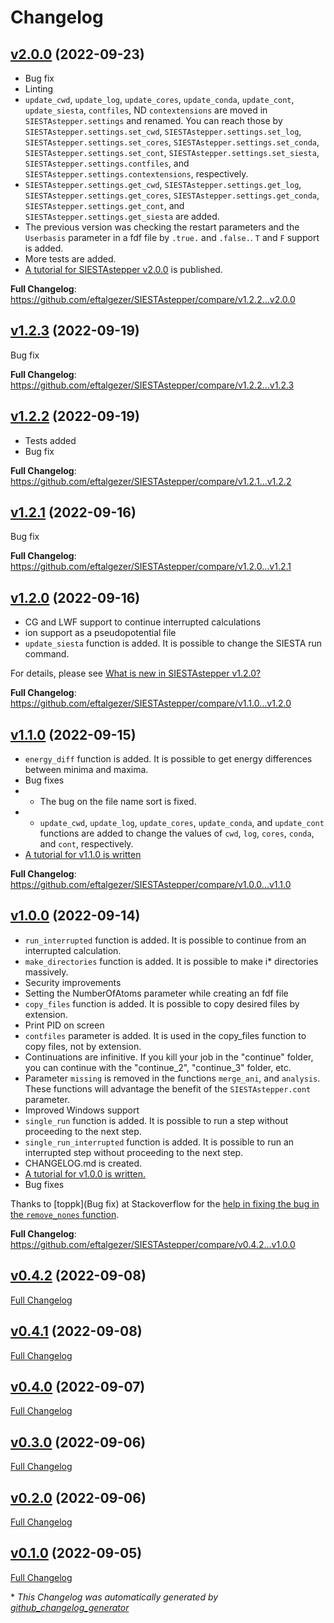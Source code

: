 # Changelog

## [v2.0.0](https://github.com/eftalgezer/SIESTAstepper/tree/v2.0.0) (2022-09-23)

- Bug fix
- Linting
- `update_cwd`, `update_log`, `update_cores`, `update_conda`, `update_cont`, `update_siesta`, `contfiles`, ND `contextensions` are moved in `SIESTAstepper.settings` and renamed. You can reach those by `SIESTAstepper.settings.set_cwd`, `SIESTAstepper.settings.set_log`, `SIESTAstepper.settings.set_cores`, `SIESTAstepper.settings.set_conda`, `SIESTAstepper.settings.set_cont`, `SIESTAstepper.settings.set_siesta`, `SIESTAstepper.settings.contfiles`, and `SIESTAstepper.settings.contextensions`, respectively.
- `SIESTAstepper.settings.get_cwd`, `SIESTAstepper.settings.get_log`, `SIESTAstepper.settings.get_cores`, `SIESTAstepper.settings.get_conda`, `SIESTAstepper.settings.get_cont`, and `SIESTAstepper.settings.get_siesta` are added.
- The previous version was checking the restart parameters and the `Userbasis` parameter in a fdf file by `.true.` and `.false.`. `T` and `F` support is added.
- More tests are added.
- [A tutorial for SIESTAstepper v2.0.0](https://beyondthearistotelian.blogspot.com/2022/09/siestastepper-v200-tutorial.html) is published.

**Full Changelog**: https://github.com/eftalgezer/SIESTAstepper/compare/v1.2.2...v2.0.0

## [v1.2.3](https://github.com/eftalgezer/SIESTAstepper/tree/v1.2.3) (2022-09-19)

Bug fix

**Full Changelog**: https://github.com/eftalgezer/SIESTAstepper/compare/v1.2.2...v1.2.3

## [v1.2.2](https://github.com/eftalgezer/SIESTAstepper/tree/v1.2.2) (2022-09-19)

- Tests added
- Bug fix

**Full Changelog**: https://github.com/eftalgezer/SIESTAstepper/compare/v1.2.1...v1.2.2

## [v1.2.1](https://github.com/eftalgezer/SIESTAstepper/tree/v1.2.1) (2022-09-16)

Bug fix

**Full Changelog**: https://github.com/eftalgezer/SIESTAstepper/compare/v1.2.0...v1.2.1

## [v1.2.0](https://github.com/eftalgezer/SIESTAstepper/tree/v1.2.0) (2022-09-16)

- CG and LWF support to continue interrupted calculations
- ion support as a pseudopotential file
- `update_siesta` function is added. It is possible to change the SIESTA run command.

For details, please see [What is new in SIESTAstepper v1.2.0?](https://beyondthearistotelian.blogspot.com/2022/09/what-is-new-in-siestastepper-v120.html)

**Full Changelog**: https://github.com/eftalgezer/SIESTAstepper/compare/v1.1.0...v1.2.0

## [v1.1.0](https://github.com/eftalgezer/SIESTAstepper/tree/v1.1.0) (2022-09-15)

- `energy_diff` function is added. It is possible to get energy differences between minima and maxima.
- Bug fixes
- - The bug on the file name sort is fixed.
- - `update_cwd`, `update_log`, `update_cores`, `update_conda`, and `update_cont` functions are added to change the values of `cwd`, `log`, `cores`, `conda`, and `cont`, respectively.
- [A tutorial for v1.1.0 is written](https://beyondthearistotelian.blogspot.com/2022/09/siestastepper-v110-tutorial.html)

**Full Changelog**: https://github.com/eftalgezer/SIESTAstepper/compare/v1.0.0...v1.1.0

## [v1.0.0](https://github.com/eftalgezer/SIESTAstepper/tree/v1.0.0) (2022-09-14)

- `run_interrupted` function is added. It is possible to continue from an interrupted calculation.
- `make_directories` function is added. It is possible to make i* directories massively. 
- Security improvements
- Setting the NumberOfAtoms parameter while creating an fdf file
- `copy_files` function is added. It is possible to copy desired files by extension.
- Print PID on screen
- `contfiles` parameter is added. It is used in the copy_files function to copy files, not by extension.
- Continuations are infinitive. If you kill your job in the "continue" folder, you can continue with the "continue_2", "continue_3" folder, etc.
- Parameter `missing` is removed in the functions `merge_ani`, and `analysis`. These functions will advantage the benefit of the `SIESTAstepper.cont` parameter.
- Improved Windows support
- `single_run` function is added. It is possible to run a step without proceeding to the next step.
- `single_run_interrupted` function is added. It is possible to run an interrupted step without proceeding to the next step.
- CHANGELOG.md is created.
- [A tutorial for v1.0.0 is written.](https://beyondthearistotelian.blogspot.com/2022/09/siestastepper-v100-tutorial.html)
- Bug fixes

Thanks to [toppk](Bug fix) at Stackoverflow for the [help in fixing the bug in the `remove_nones` function](https://stackoverflow.com/questions/73721062/why-the-operator-does-not-work-as-expected-in-python).

**Full Changelog**: https://github.com/eftalgezer/SIESTAstepper/compare/v0.4.2...v1.0.0

## [v0.4.2](https://github.com/eftalgezer/SIESTAstepper/tree/v0.4.2) (2022-09-08)

[Full Changelog](https://github.com/eftalgezer/SIESTAstepper/compare/v0.4.1...v0.4.2)

## [v0.4.1](https://github.com/eftalgezer/SIESTAstepper/tree/v0.4.1) (2022-09-08)

[Full Changelog](https://github.com/eftalgezer/SIESTAstepper/compare/v0.4.0...v0.4.1)

## [v0.4.0](https://github.com/eftalgezer/SIESTAstepper/tree/v0.4.0) (2022-09-07)

[Full Changelog](https://github.com/eftalgezer/SIESTAstepper/compare/v0.3.0...v0.4.0)

## [v0.3.0](https://github.com/eftalgezer/SIESTAstepper/tree/v0.3.0) (2022-09-06)

[Full Changelog](https://github.com/eftalgezer/SIESTAstepper/compare/v0.2.0...v0.3.0)

## [v0.2.0](https://github.com/eftalgezer/SIESTAstepper/tree/v0.2.0) (2022-09-06)

[Full Changelog](https://github.com/eftalgezer/SIESTAstepper/compare/v0.1.0...v0.2.0)

## [v0.1.0](https://github.com/eftalgezer/SIESTAstepper/tree/v0.1.0) (2022-09-05)

[Full Changelog](https://github.com/eftalgezer/SIESTAstepper/compare/5dd28a3654cb1a861d6abf7767d68fd11551a32d...v0.1.0)



\* *This Changelog was automatically generated by [github_changelog_generator](https://github.com/github-changelog-generator/github-changelog-generator)*
